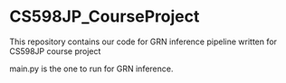 # CS598JP_CourseProject
This repository contains our code for GRN inference pipeline written for CS598JP course project

main.py is the one to run for GRN inference.
